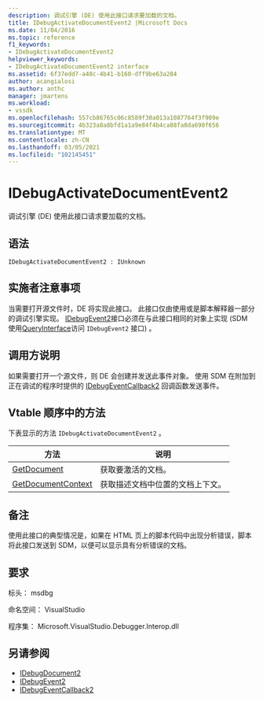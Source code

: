 ```yaml
---
description: 调试引擎 (DE) 使用此接口请求要加载的文档。
title: IDebugActivateDocumentEvent2 |Microsoft Docs
ms.date: 11/04/2016
ms.topic: reference
f1_keywords:
- IDebugActivateDocumentEvent2
helpviewer_keywords:
- IDebugActivateDocumentEvent2 interface
ms.assetid: 6f37edd7-a48c-4b41-b160-dff9be63a284
author: acangialosi
ms.author: anthc
manager: jmartens
ms.workload:
- vssdk
ms.openlocfilehash: 557cb86765c06c8589f30a013a1087764f3f909e
ms.sourcegitcommit: 4b323a8a8bfd1a1a9e84f4b4ca88fa8da690f656
ms.translationtype: MT
ms.contentlocale: zh-CN
ms.lasthandoff: 03/05/2021
ms.locfileid: "102145451"
---
```

# <a name="idebugactivatedocumentevent2"></a>IDebugActivateDocumentEvent2
调试引擎 (DE) 使用此接口请求要加载的文档。

## <a name="syntax"></a>语法

```
IDebugActivateDocumentEvent2 : IUnknown
```

## <a name="notes-for-implementers"></a>实施者注意事项
 当需要打开源文件时，DE 将实现此接口。 此接口仅由使用或是脚本解释器一部分的调试引擎实现。 [IDebugEvent2](../../../extensibility/debugger/reference/idebugevent2.md)接口必须在与此接口相同的对象上实现 (SDM 使用[QueryInterface](/cpp/atl/queryinterface)访问 `IDebugEvent2` 接口) 。

## <a name="notes-for-callers"></a>调用方说明
 如果需要打开一个源文件，则 DE 会创建并发送此事件对象。 使用 SDM 在附加到正在调试的程序时提供的 [IDebugEventCallback2](../../../extensibility/debugger/reference/idebugeventcallback2.md) 回调函数发送事件。

## <a name="methods-in-vtable-order"></a>Vtable 顺序中的方法
 下表显示的方法 `IDebugActivateDocumentEvent2` 。

|方法|说明|
|-------------|-----------------|
|[GetDocument](../../../extensibility/debugger/reference/idebugactivatedocumentevent2-getdocument.md)|获取要激活的文档。|
|[GetDocumentContext](../../../extensibility/debugger/reference/idebugactivatedocumentevent2-getdocumentcontext.md)|获取描述文档中位置的文档上下文。|

## <a name="remarks"></a>备注
 使用此接口的典型情况是，如果在 HTML 页上的脚本代码中出现分析错误，脚本将此接口发送到 SDM，以便可以显示具有分析错误的文档。

## <a name="requirements"></a>要求
 标头： msdbg

 命名空间： VisualStudio

 程序集： Microsoft.VisualStudio.Debugger.Interop.dll

## <a name="see-also"></a>另请参阅
- [IDebugDocument2](../../../extensibility/debugger/reference/idebugdocument2.md)
- [IDebugEvent2](../../../extensibility/debugger/reference/idebugevent2.md)
- [IDebugEventCallback2](../../../extensibility/debugger/reference/idebugeventcallback2.md)
